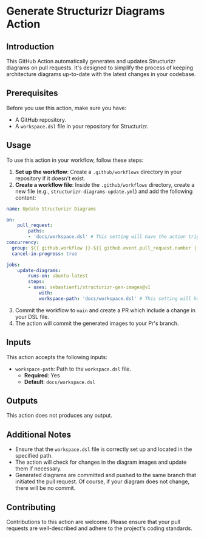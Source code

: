 # Generate Structurizr Diagrams Action

## Introduction

This GitHub Action automatically generates and updates Structurizr diagrams on pull requests. It's designed to simplify the process of keeping architecture diagrams up-to-date with the latest changes in your codebase.

## Prerequisites

Before you use this action, make sure you have:

- A GitHub repository.
- A `workspace.dsl` file in your repository for Structurizr.

## Usage

To use this action in your workflow, follow these steps:

1. **Set up the workflow**: Create a `.github/workflows` directory in your repository if it doesn't exist.
2. **Create a workflow file**: Inside the `.github/workflows` directory, create a new file (e.g., `structurizr-diagrams-update.yml`) and add the following content:

```yaml
name: Update Structurizr Diagrams

on:
    pull_request:
        paths:
        - 'docs/workspace.dsl' # This setting will have the action trigger only if certain file changes. Set the location of your DSL.
concurrency:
  group: ${{ github.workflow }}-${{ github.event.pull_request.number || github.ref }}
  cancel-in-progress: true

jobs:
    update-diagrams:
        runs-on: ubuntu-latest
        steps:
        - uses: sebastienfi/structurizr-gen-images@v1
            with:
            workspace-path: 'docs/workspace.dsl' # This setting will have the action generate images from this DSL. Set the location of your DSL.
```

3. Commit the workflow to `main` and create a PR which include a change in your DSL file.
4. The action will commit the generated images to your Pr's branch.

## Inputs

This action accepts the following inputs:

- `workspace-path`: Path to the `workspace.dsl` file.
  - **Required**: Yes
  - **Default**: `docs/workspace.dsl`

## Outputs

This action does not produces any output.

## Additional Notes

- Ensure that the `workspace.dsl` file is correctly set up and located in the specified path.
- The action will check for changes in the diagram images and update them if necessary. 
- Generated diagrams are committed and pushed to the same branch that initiated the pull request. Of course, if your diagram does not change, there will be no commit.

## Contributing

Contributions to this action are welcome. Please ensure that your pull requests are well-described and adhere to the project's coding standards.
